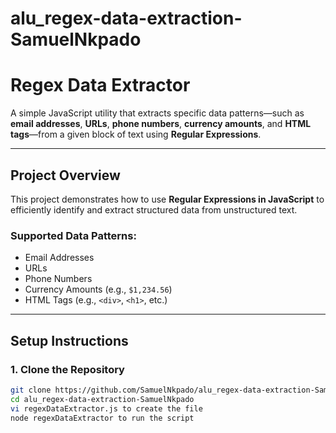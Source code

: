 # alu_regex-data-extraction-SamuelNkpado
# Regex Data Extractor

A simple JavaScript utility that extracts specific data patterns—such as **email addresses**, **URLs**, **phone numbers**, **currency amounts**, and **HTML tags**—from a given block of text using **Regular Expressions**.

---

##  Project Overview

This project demonstrates how to use **Regular Expressions in JavaScript** to efficiently identify and extract structured data from unstructured text.

### Supported Data Patterns:
- Email Addresses
- URLs
- Phone Numbers
- Currency Amounts (e.g., `$1,234.56`)
- HTML Tags (e.g., `<div>`, `<h1>`, etc.)

---

## Setup Instructions

### 1. Clone the Repository

```bash
git clone https://github.com/SamuelNkpado/alu_regex-data-extraction-SamuelNkpado.git
cd alu_regex-data-extraction-SamuelNkpado
vi regexDataExtractor.js to create the file
node regexDataExtractor to run the script 
